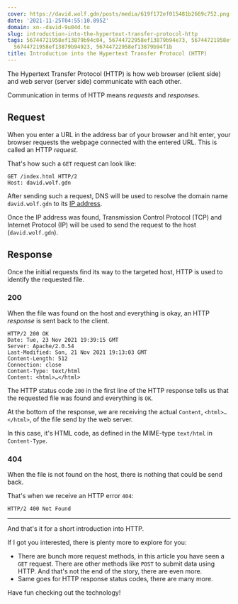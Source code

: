 ```yaml
---
cover: https://david.wolf.gdn/posts/media/619f172ef015481b2669c752.png
date: '2021-11-25T04:55:10.895Z'
domain: xn--david-9u04d.to
slug: introduction-into-the-hypertext-transfer-protocol-http
tags: 56744721958ef13879b94c04, 56744722958ef13879b94e73, 56744721958ef13879b94a76,
  56744721958ef13879b94923, 56744722958ef13879b94f1b
title: Introduction into the Hypertext Transfer Protocol (HTTP)
---
```


The Hypertext Transfer Protocol (HTTP) is how web browser (client side) and web server (server side) communicate with each other.


Communication in terms of HTTP means *requests* and *responses*.


Request
-------


When you enter a URL in the address bar of your browser and hit enter, your browser requests the webpage connected with the entered URL. This is called an HTTP *request*.


That's how such a `GET` request can look like:



```
GET /index.html HTTP/2
Host: david.wolf.gdn

```

After sending such a request, DNS will be used to resolve the domain name `david.wolf.gdn` to its [IP address](https://xn--david-9u04d.to/introduction-and-overview-of-the-internet-protocol-ipv4-and-ipv6).


Once the IP address was found, Transmission Control Protocol (TCP) and Internet Protocol (IP) will be used to send the request to the host (`david.wolf.gdn`).


Response
--------


Once the initial requests find its way to the targeted host, HTTP is used to identify the requested file.


### 200


When the file was found on the host and everything is okay, an HTTP *response* is sent back to the client.



```
HTTP/2 200 OK
Date: Tue, 23 Nov 2021 19:39:15 GMT
Server: Apache/2.0.54
Last-Modified: Son, 21 Nov 2021 19:13:03 GMT
Content-Length: 512
Connection: close
Content-Type: text/html
Content: <html>…</html>

```

The HTTP status code `200` in the first line of the HTTP response tells us that the requested file was found and everything is `OK`.


At the bottom of the response, we are receiving the actual `Content`, `<html>…</html>`, of the file send by the web server. 


In this case, it's HTML code, as defined in the MIME-type `text/html` in `Content-Type`.


### 404


When the file is not found on the host, there is nothing that could be send back.


That's when we receive an HTTP error `404`:



```
HTTP/2 400 Not Found

```



---


And that's it for a short introduction into HTTP.


If I got you interested, there is plenty more to explore for you:


* There are bunch more request methods, in this article you have seen a `GET` request. There are other methods like `POST` to submit data using HTTP. And that's not the end of the story, there are even more.
* Same goes for HTTP response status codes, there are many more.


Have fun checking out the technology!


